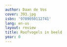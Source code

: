 ```yaml
---
author: Daan de Vos
cover: 393.jpg
isbn: '9789050112741'
lang: en-us
layout: review
title: Roofvogels in beeld
year: 0
---
```


